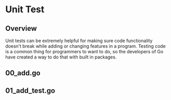# Unit Test

## Overview

Unit tests can be extremely helpful for making sure code functionality doesn't break while adding or changing features in a program. Testing code is a common thing for programmers to want to do, so the developers of Go have created a way to do that with built in packages.

## 00_add.go

## 01_add_test.go

<!-- t.Log can be used to provide non-failing debug information -->
<!-- Calls t.Error or t.Fail to indicate a failure, call t.Errorf to provide more details -->
